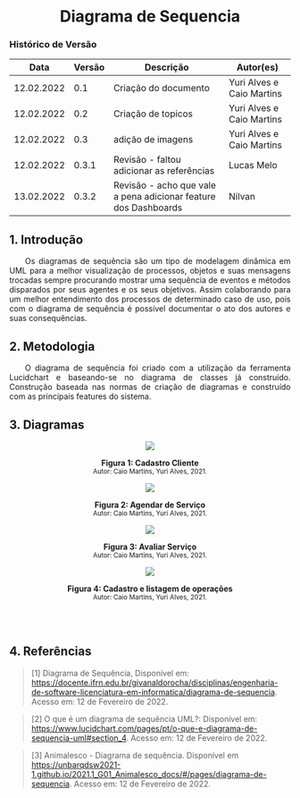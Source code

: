 # <center> Diagrama de Sequencia

### Histórico de Versão<br>

| Data       | Versão | Descrição            | Autor(es)                 |
| ---------- | ------ | -------------------- | ------------------------- |
| 12.02.2022 | 0.1    | Criação do documento | Yuri Alves e Caio Martins |
| 12.02.2022 | 0.2    | Criação de topicos   | Yuri Alves e Caio Martins |
| 12.02.2022 | 0.3    | adição de imagens    | Yuri Alves e Caio Martins |
| 12.02.2022 | 0.3.1   | Revisão - faltou adicionar as referências   | Lucas Melo |
| 13.02.2022 | 0.3.2   | Revisão - acho que vale a pena adicionar feature dos Dashboards | Nilvan |

## 1. Introdução

<div align="justify">&emsp;&emsp;Os diagramas de sequência são um tipo de modelagem dinâmica em UML para a melhor visualização de processos, objetos e suas mensagens trocadas sempre procurando mostrar uma sequência de eventos e métodos disparados por seus agentes e os seus objetivos. Assim colaborando para um melhor entendimento dos processos de determinado caso de uso, pois com o diagrama de sequência é possível documentar o ato dos autores e suas consequências.</div>

## 2. Metodologia

<div align="justify">&emsp;&emsp;O diagrama de sequência foi criado com a utilização da ferramenta Lucidchart e baseando-se no diagrama de classes já construído. Construção baseada nas normas de criação de diagramas e construído com as principais features do sistema.</div>

## 3. Diagramas

<p align='center'>
    <img src='../assets/img/sequencia/seq_createUser.png'>
    <figcaption align='center'>
        <b>Figura 1: Cadastro Cliente</b>
        <br>
        <small>Autor: Caio Martins, Yuri Alves, 2021.</small>
    </figcaption>
</p>

<p align='center'>
    <img src='../assets/img/sequencia/ag_serv.png'>
    <figcaption align='center'>
        <b>Figura 2: Agendar de Serviço</b>
        <br>
        <small>Autor: Caio Martins, Yuri Alves, 2021.</small>
    </figcaption>
</p>

<p align='center'>
    <img src='../assets/img/sequencia/av_cli.png'>
    <figcaption align='center'>
        <b>Figura 3: Avaliar Serviço</b>
        <br>
        <small>Autor: Caio Martins, Yuri Alves, 2021.</small>
    </figcaption>
</p>

<p align='center'>
    <img src='../assets/img/sequencia/ger_cadIliistOp.png'>
    <figcaption align='center'>
        <b>Figura 4: Cadastro e listagem de operações</b>
        <br>
        <small>Autor: Caio Martins, Yuri Alves, 2021.</small>
    </figcaption>
</p>

<br><br>

## 4. Referências

> [1] Diagrama de Sequência, Disponível em: <https://docente.ifrn.edu.br/givanaldorocha/disciplinas/engenharia-de-software-licenciatura-em-informatica/diagrama-de-sequencia>. Acesso em: 12 de Fevereiro de 2022.

> [2] O que é um diagrama de sequência UML?: Disponível em: <https://www.lucidchart.com/pages/pt/o-que-e-diagrama-de-sequencia-uml#section_4>. Acesso em: 12 de Fevereiro de 2022.

> [3] Animalesco - Diagrama de sequência. Disponível em <https://unbarqdsw2021-1.github.io/2021.1_G01_Animalesco_docs/#/pages/diagrama-de-sequencia>. Acesso em: 12 de Fevereiro de 2022.
